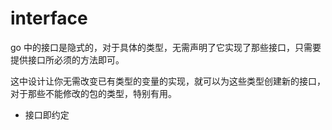 # interface

go 中的接口是隐式的，对于具体的类型，无需声明了它实现了那些接口，只需要提供接口所必须的方法即可。

这中设计让你无需改变已有类型的变量的实现，就可以为这些类型创建新的接口，对于那些不能修改的包的类型，特别有用。

- 接口即约定
